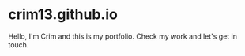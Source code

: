 # crim13.github.io

Hello, I'm Crim and this is my portfolio.
Check my work and let's get in touch.

